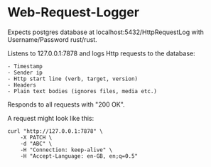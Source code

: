 # Web-Request-Logger

Expects postgres database at localhost:5432/HttpRequestLog with Username/Password rust/rust.

Listens to 127.0.0.1:7878 and logs Http requests to the database:

    - Timestamp
    - Sender ip
    - Http start line (verb, target, version)
    - Headers
    - Plain text bodies (ignores files, media etc.)

Responds to all requests with "200 OK".

A request might look like this:

    curl "http://127.0.0.1:7878" \
        -X PATCH \
        -d "ABC" \
        -H "Connection: keep-alive" \
        -H "Accept-Language: en-GB, en;q=0.5" 
